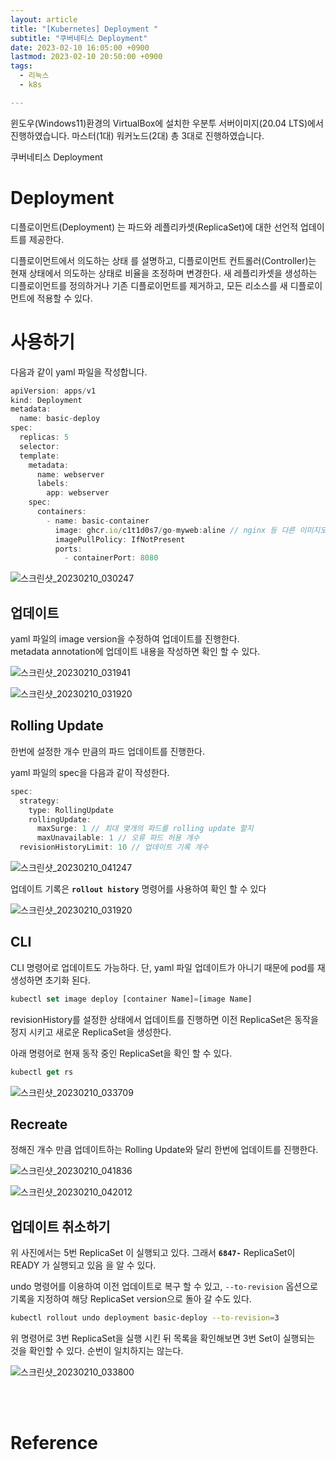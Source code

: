 ```yaml
---
layout: article
title: "[Kubernetes] Deployment "
subtitle: "쿠버네티스 Deployment"
date: 2023-02-10 16:05:00 +0900
lastmod: 2023-02-10 20:50:00 +0900
tags: 
  - 리눅스
  - k8s

---
```


<!--more-->  
윈도우(Windows11)환경의 VirtualBox에 설치한 우분투 서버이미지(20.04 LTS)에서 진행하였습니다. 마스터(1대) 워커노드(2대) 총 3대로 진행하였습니다.<br/>


쿠버네티스 Deployment<br/>

# Deployment

디플로이먼트(Deployment) 는 파드와 레플리카셋(ReplicaSet)에 대한 선언적 업데이트를 제공한다.<br/>

디플로이먼트에서 의도하는 상태 를 설명하고, 디플로이먼트 컨트롤러(Controller)는 현재 상태에서 의도하는 상태로 비율을 조정하며 변경한다. 새 레플리카셋을 생성하는 디플로이먼트를 정의하거나 기존 디플로이먼트를 제거하고, 모든 리소스를 새 디플로이먼트에 적용할 수 있다.<br/>

# 사용하기

다음과 같이 yaml 파일을 작성합니다.<br/>

```javascript
apiVersion: apps/v1
kind: Deployment
metadata:
  name: basic-deploy
spec:
  replicas: 5
  selector:
  template:
    metadata:
      name: webserver
      labels:
        app: webserver
    spec:
      containers:
        - name: basic-container
          image: ghcr.io/c1t1d0s7/go-myweb:aline // nginx 등 다른 이미지도 가능
          imagePullPolicy: IfNotPresent
          ports:
            - containerPort: 8080
```

![스크린샷_20230210_030247](https://user-images.githubusercontent.com/99805929/218045493-18b704d4-73a8-4f00-b171-07c46319c35e.png)

## 업데이트

yaml 파일의 image version을 수정하여 업데이트를 진행한다.<br/>
metadata annotation에 업데이트 내용을 작성하면 확인 할 수 있다.<br/>

![스크린샷_20230210_031941](https://user-images.githubusercontent.com/99805929/218046272-960d4345-6650-4ff8-ba2f-d1107eee8ca1.png)
<br/>


![스크린샷_20230210_031920](https://user-images.githubusercontent.com/99805929/218046289-1ec49a2b-4b42-462e-a952-5b49cb12addc.png)

## Rolling Update

한번에 설정한 개수 만큼의 파드 업데이트를 진행한다.<br/>

yaml 파일의 spec을 다음과 같이 작성한다.<br/>

```javascript
spec:
  strategy:
    type: RollingUpdate
    rollingUpdate:
      maxSurge: 1 // 최대 몇개의 파드를 rolling update 할지
      maxUnavailable: 1 // 오류 파드 허용 개수
  revisionHistoryLimit: 10 // 업데이트 기록 개수
```

![스크린샷_20230210_041247](https://user-images.githubusercontent.com/99805929/218047020-da06d226-9826-43b3-9cc9-0da63ff3b42e.png)

업데이트 기록은 <b>`rollout history`</b> 명령어를 사용하여 확인 할 수 있다<br/>

![스크린샷_20230210_031920](https://user-images.githubusercontent.com/99805929/218048264-cb1bad38-393c-4556-813f-7649376a3d0f.png)<br/>

## CLI 

CLI 명령어로 업데이트도 가능하다. 단, yaml 파일 업데이트가 아니기 때문에 pod를 재생성하면 초기화 된다.<br/>

```javascript
kubectl set image deploy [container Name]=[image Name] 
```
revisionHistory를 설정한 상태에서 업데이트를 진행하면 이전 ReplicaSet은 동작을 정지 시키고 새로운 ReplicaSet을 생성한다.<br/>

아래 명령어로 현재 동작 중인 ReplicaSet을 확인 할 수 있다.

```javascript
kubectl get rs
```

![스크린샷_20230210_033709](https://user-images.githubusercontent.com/99805929/218048945-340c0dc0-dd80-41c4-b334-c5d9d049811b.png)

## Recreate

정해진 개수 만큼 업데이트하는 Rolling Update와 달리 한번에 업데이트를 진행한다.<br/>

![스크린샷_20230210_041836](https://user-images.githubusercontent.com/99805929/218055991-7c7aad90-3359-46f1-b0c9-941544219603.png)<br/>

![스크린샷_20230210_042012](https://user-images.githubusercontent.com/99805929/218056217-f4002d49-bcf4-4f1f-a93f-80150e7a190f.png)<br/>

## 업데이트 취소하기

위 사진에서는 5번 ReplicaSet 이 실행되고 있다. 그래서 <b>`6847-`</b> ReplicaSet이 READY 가 실행되고 있음 을 알 수 있다.<br/>

undo 명령어를 이용하여 이전 업데이트로 복구 할 수 있고, `--to-revision` 옵션으로 기록을 지정하여 해당 ReplicaSet version으로 돌아 갈 수도 있다.<br/>

```bash
kubectl rollout undo deployment basic-deploy --to-revision=3
```

위 명령어로 3번 ReplicaSet을 실행 시킨 뒤 목록을 확인해보면 3번 Set이 실행되는 것을 확인할 수 있다. 순번이 일치하지는 않는다.<br/>

![스크린샷_20230210_033800](https://user-images.githubusercontent.com/99805929/218055472-73e96e13-2316-4b58-b46d-9ab1778a12f8.png)<br/>








<br/>
<br/>

# Reference

